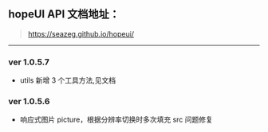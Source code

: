## hopeUI API 文档地址：

> https://seazeg.github.io/hopeui/

---

### ver 1.0.5.7

-   utils 新增 3 个工具方法,见文档

### ver 1.0.5.6

-   响应式图片 picture，根据分辨率切换时多次填充 src 问题修复
